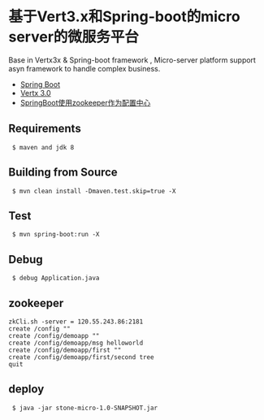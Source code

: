 # 基于Vert3.x和Spring-boot的micro server的微服务平台

Base in Vertx3x & Spring-boot framework , Micro-server platform support asyn framework to handle complex business.

- [Spring Boot](http://projects.spring.io/spring-boot/)
- [Vertx 3.0](http://vertx.io/)
- [SpringBoot使用zookeeper作为配置中心](http://segmentfault.com/a/1190000004356362)

## Requirements
     $ maven and jdk 8
    
## Building from Source

     $ mvn clean install -Dmaven.test.skip=true -X
    
## Test
     $ mvn spring-boot:run -X

## Debug
     $ debug Application.java
     
     
## zookeeper
```shell
zkCli.sh -server = 120.55.243.86:2181
create /config ""
create /config/demoapp ""
create /config/demoapp/msg helloworld
create /config/demoapp/first ""
create /config/demoapp/first/second tree
quit
```
## deploy
     $ java -jar stone-micro-1.0-SNAPSHOT.jar




